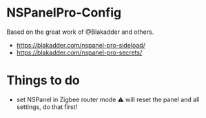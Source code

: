 # NSPanelPro-Config

Based on the great work of @Blakadder and others.

- https://blakadder.com/nspanel-pro-sideload/
- https://blakadder.com/nspanel-pro-secrets/





# Things to do

- set NSPanel in Zigbee router mode ⚠️ will reset the panel and all settings, do that first!
